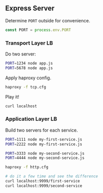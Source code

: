 
## Express Server

Determine `PORT` outside for convenience.
```javascript
const PORT = process.env.PORT
```


### Transport Layer LB

Do two server:
```bash
PORT=1234 node app.js
PORT=5678 node app.js
```

Apply haproxy  config.
```bash
haproxy -f tcp.cfg
```

Play it!
```bash 
curl localhost
```

### Application Layer LB

Build two servers for each service.
```bash
PORT=1111 node my-first-service.js
PORT=2222 node my-first-service.js

PORT=3333 node my-second-service.js
PORT=4444 node my-second-service.js
```


```bash
haproxy -f http.cfg
```

```bash 
# do it a few time and see the difference
curl localhost:9999/first-service 
curl localhost:9999/second-service 
```
